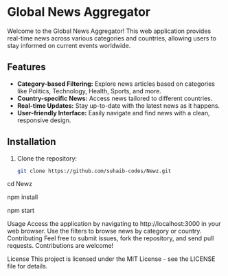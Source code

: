 # Global News Aggregator

Welcome to the Global News Aggregator! This web application provides real-time news across various categories and countries, allowing users to stay informed on current events worldwide.

## Features

- **Category-based Filtering:** Explore news articles based on categories like Politics, Technology, Health, Sports, and more.
- **Country-specific News:** Access news tailored to different countries.
- **Real-time Updates:** Stay up-to-date with the latest news as it happens.
- **User-friendly Interface:** Easily navigate and find news with a clean, responsive design.

## Installation

1. Clone the repository:
   ```bash
   git clone https://github.com/suhaib-codes/Newz.git

cd Newz

npm install

npm start

Usage
Access the application by navigating to http://localhost:3000 in your web browser.
Use the filters to browse news by category or country.
Contributing
Feel free to submit issues, fork the repository, and send pull requests. Contributions are welcome!

License
This project is licensed under the MIT License - see the LICENSE file for details.




